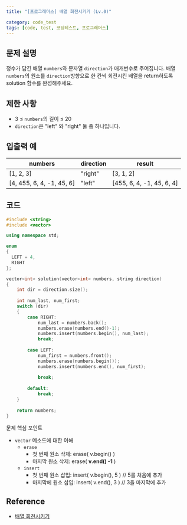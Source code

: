 ```yaml
---
title: "[프로그래머스] 배열 회전시키기 (Lv.0)"

category: code_test
tags: [code, test, 코딩테스트, 프로그래머스]
---
```


## 문제 설명

정수가 담긴 배열 `numbers`와 문자열 `direction`가 매개변수로 주어집니다. 배열 `numbers`의 원소를 `direction`방향으로 한 칸씩 회전시킨 배열을 return하도록 solution 함수를 완성해주세요.



## 제한 사항
- 3 ≤ `numbers`의 길이 ≤ 20
- `direction`은 "left" 와 "right" 둘 중 하나입니다.



## 입출력 예

| numbers                   | direction | result                    |
| ------------------------- | --------- | ------------------------- |
| [1, 2, 3]                 | "right"   | [3, 1, 2]                 |
| [4, 455, 6, 4, -1, 45, 6] | "left"    | [455, 6, 4, -1, 45, 6, 4] |



## 코드

~~~c++
#include <string>
#include <vector>

using namespace std;

enum
{
  LEFT = 4,
  RIGHT
};

vector<int> solution(vector<int> numbers, string direction)
{
    int dir = direction.size();
    
    int num_last, num_first;
    switch (dir)
    {
        case RIGHT:
            num_last = numbers.back();
            numbers.erase(numbers.end()-1);
            numbers.insert(numbers.begin(), num_last);
            break;
            
        case LEFT:
            num_first = numbers.front();
            numbers.erase(numbers.begin());
            numbers.insert(numbers.end(), num_first);
            
            break;
            
        default:
            break;
    }
    
    return numbers;
}
~~~

문제 핵심 포인트

* `vector` 메소드에 대한 이해
  * `erase`
    * 첫 번째 원소 삭제: erase( v.begin() )
    * 마지막 원소 삭제: erase( **v.end() -1** )
  * `insert`
    * 첫 번째 원소 삽입: insert( v.begin(), 5 ) // 5를 처음에 추가
    * 마지막에 원소 삽입: insert( v.end(), 3 ) // 3을 마지막에 추가


## Reference
* [배열 회전시키기](https://school.programmers.co.kr/learn/courses/30/lessons/120844)